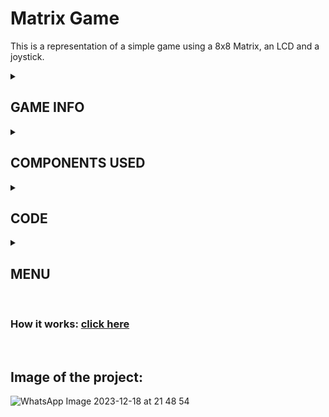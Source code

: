 # Matrix Game
This is a representation of a simple game using a 8x8 Matrix, an LCD and a joystick.

<details>
<summary> <h2>GAME INFO</h2> </summary>
<br>

## Short description

This point of the game is to turn off the 10 random LEDs that appear on the matrix as fast as possible.<br> 
You can jump on diagonals, hold the joystick to jump over more leds at once, or even go from one wall to another. Find the best way !

<br>
Here is everything you need to know:  

[Project Requirements](https://github.com/dragosvoinea1/Matrix-Game/files/13707587/Introduction.to.Robotics.Matrix.Project.5p.pdf)

<br>

## Features that do not work

The Highscore and Difficulty tabs are not working.

</details>

<details>

<summary><h2>COMPONENTS USED</h2></summary>

<ul>
  <li> Arduino UNO </li>
  <li> 16x2 LCD </li>
  <li> 8x8 led matrix </li>
  <li> joystick </li>
  <li> 10UF electrolytic capacitor </li>
  <li> 104pF ceramic capacitor </li>
  <li> Wires and resistors as needed </li>
</ul>
  
</details>

<details>

<summary><h2> CODE </h2></summary>

### Libraries used:

<ul>
  <li> LiquidCrystal.h (for LCD control) </li>
  <li> LedControl.h (for matrix control) </li>
  <li> EEPROM.h (for memory) </li>
</ul>


### You can find the code that I used 

### [Here](https://github.com/dragosvoinea1/Matrix-Game/blob/main/proiect_matrice.ino)
  
</details>

<details>

  <summary><h2>MENU</h2></summary>
  
### Main Menu:

<ul>
  <li> Start </li>
  <li> Rules </li>
  <li> Highscore </li>
  <li> Settings </li>
  <li> About </li>
</ul>

### Settings submenu: 

<ul>
  <li> Difficulty </li>
  <li> Brightness (saves to EEPROM) </li>
  <li> Reset Highscore </li>
  <li> Exit </li>
</ul>

<br>
The menu can be controlled with the joystick, ONLY left and right.
</details>

<br>

### How it works: [click here](https://youtu.be/DgvAx-0V3is)

<br>

## Image of the project:
![WhatsApp Image 2023-12-18 at 21 48 54](https://github.com/dragosvoinea1/Matrix-Game/assets/115077134/12f77b10-c157-45b8-a2b9-7e7ddd704e6a)
